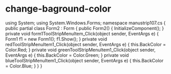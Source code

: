 # change-baground-color
using System;
using System.Windows.Forms;
namespace manustrip107.cs
{
    public partial class Form2 : Form
    {
        public Form2()
        {
            InitializeComponent();
        }
         private void form1ToolStripMenuItem_Click(object sender, EventArgs e)
        {
            Form1 f1 = new Form1();
            f1.Show();
        }
   private void redToolStripMenuItem1_Click(object sender, EventArgs e)
        {
            this.BackColor = Color.Red;
        }
 private void greenToolStripMenuItem1_Click(object sender, EventArgs e)
 {
            this.BackColor = Color.Green;
        }
           private void blueToolStripMenuItem1_Click(object sender, EventArgs e)
        {
            this.BackColor = Color.Blue;
        }
 }  } 
